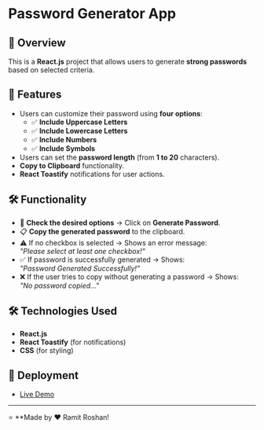 # Password Generator App

## 🚀 Overview
This is a **React.js** project that allows users to generate **strong passwords** based on selected criteria. 

## 🎯 Features
- Users can customize their password using **four options**:
  - ✅ **Include Uppercase Letters**
  - ✅ **Include Lowercase Letters**
  - ✅ **Include Numbers**
  - ✅ **Include Symbols**
- Users can set the **password length** (from **1 to 20** characters).
- **Copy to Clipboard** functionality.
- **React Toastify** notifications for user actions.

## 🛠 Functionality
- 🔲 **Check the desired options** → Click on **Generate Password**.
- 📋 **Copy the generated password** to the clipboard.
- ⚠️ If no checkbox is selected → Shows an error message:  
  _"Please select at least one checkbox!"_
- ✅ If password is successfully generated → Shows:  
  _"Password Generated Successfully!"_
- ❌ If the user tries to copy without generating a password → Shows:  
  _"No password copied..."_


## 🛠 Technologies Used
- **React.js**
- **React Toastify** (for notifications)
- **CSS** (for styling)

 

## 🚀 Deployment
- [Live Demo](https://your-deployed-url.vercel.app)

 

---

⭐ **Made by ❤️ Ramit Roshan!
